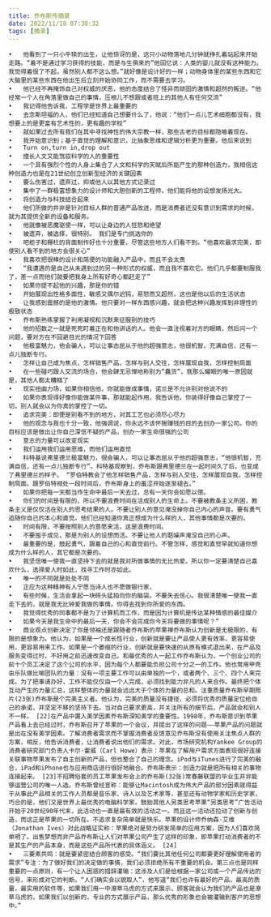 ```yaml
---
title: 乔布斯传摘录
date: 2022/11/18 07:30:32
tags: [摘录]
---
```

    •	他看到了一只小牛犊的出生，让他惊讶的是，这只小动物落地几分钟就挣扎着站起来开始走路。“着不是通过学习获得的技能，而是与生俱来的”他回忆说：人类的婴儿就没有这种能力。我觉得着很了不起，虽然别人都不这么想。”就好像是设计好的一样；动物身体里的某些东西和它大脑里的某些东西在他出生后立刻开始协同工作，而不需要去学习。
	•	他已经不再掩饰自己对权威的厌恶，他的态度结合了怪异而顽固的激情和超然的叛逆。“他经常一个人在角落里做自己的事情，压根儿不想跟或者班上的其他人有任何交流”
	•	我记得他告诉我，工程学是世界上最重要的
	•	去念斯坦福的人，他们已经知道自己想要什么了，他说：“他们一点儿艺术细胞都没有，我想要上的是更富有艺术性的，更有趣的学校”
	•	就如果过去所有我们在其中寻找神性的伟大宗教一样，那些古老的目标都隐喻着现在。
	•	我开始意识到；基于直觉的理解和意识，比抽象思维和逻辑分析更为重要。他后来说到
	•	Turn on,turn in,drop out
	•	擅长人文又能驾驭科学的人的重要性
	•	一个具有强烈个性的人身上集合了人文和科学的天赋后所能产生的那种创造力，我相信这种创造力也是在21世纪创立创新型经济的关键因素
	•	要么伤害过，遗弃过，抑或他人以其他方式记录过
	•	集中了一群极富想象力的设计师和大胆创新的工程师，他们能将他的设想发扬光大。
	•	将创造力与科技结合起来
	•	他们所做的并非是针对目标人群的普通产品改进，而是消费者还没有意识到需求的时候，就为其提供全新的设备和服务。
	•	他就像被恶魔驱使一样，可以让身边的人狂怒和绝望
	•	被遗弃，被选择，很特别。 我们是专门挑选你的
	•	吧柜子和栅栏的背面制作好也十分重要，尽管这些地方人们看不到。“他喜欢最求完美，即使别人看不到的地方会很关心”
	•	我喜欢把很棒的设计和简便的功能融入产品中，而且不会太贵
	•	“我遭遇的是自己从未遇到过的另一种形式的权威，而且我不喜欢它。他们几乎都要制服我了，差一点而他们就要把我身上所有好奇心都赶走了”
	•	如果你提不起他的兴趣，那是你的错
	•	开始展现出性格多面性，敏感又偶尔迟钝，易怒而又超然，这也是他以后的生活状态
	•	让我感到震撼的是他的激情。他只要对一样东西感兴趣，就会把这种兴趣发挥到非理性的极致状态
	•	乔布斯熟练掌握了利用凝视和沉默来征服别的技巧
	•	他的招数之一就是死死盯着正在和他讲话的人。他会一直注视着对方的眼睛，然后问一个问题，要对方在不回避目光的情况下回答
	•	他极富魅力，他会骗人，可以让事态屈从于他的超强意志，他很机智，充满自信，还有一点儿独断专行。
	•	怎样让自己成为焦点，怎样销售产品，怎样与别人交往，怎样展现自我，怎样控制局面
	•	在一些碰巧跟人交流的场合，他会肆无忌惮地称别为“蠢货”，我那么耀眼的唯一原因就是，其他人都太糟糕了
	•	现实扭曲力场，如果你相信他，你就能做成事情，诺兰是不允许别对他说不的
	•	如果你表现得好像你能做某件事，那就能起作用，我告诉他，你装得好像自己掌控了一切，别人就会以为你真的掌控了一切。
	•	追求完美：即便是别看不到的地方，对其工艺也必须尽心尽力
	•	他的观念与我也十分一致，他强调说，你永远不该怀揣赚钱的目的去创办一家公司。你的目标应该是做出让你自己深信不疑的产品，创办一家生命很强的公司
	•	意志的力量可以改变现实
	•	我们运用我们运用思维，而他们运用直觉
	•	科特基说弗里德兰极富魅力，很会骗人，可以让事态屈从于他的超强意志，“他很机智，充满自信，还有一点儿独断专行”。科特基观察到，乔布斯跟弗里德兰在一起时间久了后，也变成了弗里德兰的样子。 “罗伯特教会了他怎样销售产品，怎样与别人交往，怎样展现自我，怎样控制局面。跟罗伯特相处一段时间后，乔布斯身上的羞涩开始逐渐褪去。”
	•	如果你把每一天都当作生命中最后一天去过，总有一天你会如愿以偿。
	•	你们的时间是有限的，所以不要浪费时间在活成别人的生命上。不要被教条主义所困，教条主义是仅仅活在别人的思考结果的人。不要让别人的意见淹没掉你自己内心的声音。要有勇气追随你自己的本心和直觉。他们已经知道你真正想成为什么样的人，其他事情都是次要的。
	•	时间有限，不要按照别人的意愿来活，这是浪费时间。
	•	不要囤于成见，那是为别人的设想而活。不要让他人的聒噪声淹没自己的心声。
	•	最重要的是，鼓起勇气，跟着自己的心和直觉前行。不管怎样，感觉和直觉早就知道你想成为什么样的人，其它都是次要的。
	•	我坚信唯一使我一直坚持下去的就是我对所做事情的无比热爱。所以你一定要清楚自己喜欢什么，选择爱人时如此，找寻工作时亦如此。
	•	唯一的不同就是处处不同
	•	正应为这种精神有人宁愿当诗人也不愿做银行家，
	•	有些时候，生活会拿起一块砖头猛拍向你的脑袋。不要失去信心。我很清楚唯一使我一直走下去的，就是我无比钟爱我做的事情。你得去找到你所爱的东西。
	•	我觉得优秀的同事都不是为了计算机而工作，而是因为计算机是传达某种情感的最佳媒介
	•	如果今天是我生命中的最后一天，你会不会完成你今天将要做的事情呢？”
	•	商业观点创新决定了你是领袖还是跟随者乔布斯的苹果禅乔布斯认为创新是无极限的，有限的是想象力。他认为，如果是一个成长性行业，创新就是要让产品使人更有效率，更容易使用，更容易用来工作。如果是一个萎缩的行业，创新就是要快速的从原有模式退出来，在产品及服务变得过时，不好用之前迅速改变自己。和最优秀的人一起工作乔布斯认为，一个创业公司的前十个员工决定了这个公司的水平，因为每个人都要能负担公司十分之一的工作。他也常用甲壳虫乐队做比喻团队的力量：没有一项主要工作可以由单独的一个，或者两个、三个、四个人来完成。为了把事请办好，工作不能仅仅由一个人完成，必须找到能力非凡的人来合作。最终把个体互动产生的力量汇总，这样整体的力量就会远远大于个体的力量的总和。注重质量乔布斯早期照片(23张)乔布斯是个完美主义者。他认为，完美的质量没有捷径，必须将优秀的质量定位给自己的承诺，并坚定不移的坚持下去。当对自己要求更高，并关注所有的细节后，产品就会和别人不一样。 [22]在产品中置入美学因素乔布斯深知美学的重要性。1998年，乔布斯意识到苹果产品看上去已经过时，乔布斯召开了苹果的一个会议，并提出了这样的问题——苹果产品的问题就是出在没有美学因素。了解消费者需求而不掌握消费者反馈意见乔布斯没有使用关注焦点人群的方案，相反，他告诉消费者，让消费者说出他们的需求。对此，市场研究机构Yankee Group的消费者研究部门负责人卡尔·霍威（Carl Howe）表示：苹果在了解用户需求方面表现很好连接关联事物苹果发布了自主创新的产品，但也整合了自己的理念。iPod与iTunes进行了完美的融合，iPad和iPhone也与应用商店进行很好地融合。乔布斯表示：创造力就是把所有相关的事物连接起来。 [23]不招聘俗套的员工苹果发布会上的乔布斯(32张)常春藤联盟的毕业生并非能够运营公司的唯一人选。乔布斯曾经宣称：能够让Macintosh成为伟大产品的部分因素就得益于从事此产品相关的工作人员都是音乐家、诗人以及艺术家等，甚至还有动物学家和历史学家，巧合的是，他们又是世界上最优秀的电脑科学家。鼓励其他人另类思考苹果“另类思考”广告活动开始于20世纪90年代末，此活动也一直是最有效的活动之一。而且这一活动还拉动了创新与创造，而这正是苹果的一切所在。不追求复杂简单就是快乐。苹果的设计师乔纳森·艾维（Jonathan Ives）对此战略证实称：苹果绝对是努力研发简单的应用方案，因为人们喜欢简单明了。出售梦想而非产品乔布斯让人们对苹果公司产生了这样的印象，即苹果打动消费者的不是其生产的产品本身，而是这些产品所代表的具体涵义。 [24]
	•	三要素共鸣：就是要紧密结合顾客的感受。“我们要比其他任何公司都要更好理解使用者的需求”专注：为了做好我们的决定做的事情，我们必须拒绝所有不重要的机会。第三点也是同样重要的一点原则，有一个让人困惑的措辞灌输：这涉及人们是佮根据一家公司或一个产品传达的信号，来形成对它的判断。“人们确实会以貌取人”，他写道“我们也许有最好的产品，最高的质量，最实用的软件等，如果我们用一中潦草马虎的方式来展示，顾客就会认为我们的产品也是潦草马虎的，如果我们以创新的，专业的方式展示产品，那么优秀的形象也会被灌输到客户的思想中。”
